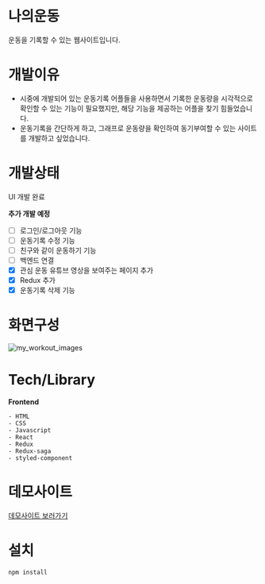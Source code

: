 # 나의운동

운동을 기록할 수 있는 웹사이트입니다.

# 개발이유

- 시중에 개발되어 있는 운동기록 어플들을 사용하면서 기록한 운동량을 시각적으로 확인할 수 있는 기능이 필요했지만,
해당 기능을 제공하는 어플을 찾기 힘들었습니다.
- 운동기록을 간단하게 하고, 그래프로 운동량을 확인하여 동기부여할 수 있는 사이트를 개발하고 싶었습니다.

# 개발상태
UI 개발 완료

**추가 개발 예정**
- [ ] 로그인/로그아웃 기능
- [ ] 운동기록 수정 기능
- [ ] 친구와 같이 운동하기 기능
- [ ] 백엔드 연결
- [X] 관심 운동 유튜브 영상을 보여주는 페이지 추가
- [X] Redux 추가
- [X] 운동기록 삭제 기능

# 화면구성
![my_workout_images](https://user-images.githubusercontent.com/75877789/135954059-22f0104e-f306-4e51-b34f-1a3a0fcfc4bd.png)


# Tech/Library
**Frontend**

```
- HTML
- CSS
- Javascript
- React
- Redux
- Redux-saga
- styled-component
```

# 데모사이트
[데모사이트 보러가기](https://workout-tracker-7206b.web.app/)

# 설치

```
npm install
```







